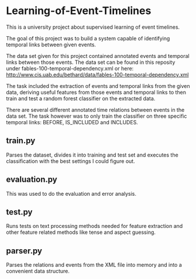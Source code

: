 Learning-of-Event-Timelines
===========================

This is a university project about supervised learning of event timelines.

The goal of this project was to build a system capable of identifying temporal links between given events.

The data set given for this project contained annotated events and temporal links between those events.
The data set can be found in this reposity under fables-100-temporal-dependency.xml or here: http://www.cis.uab.edu/bethard/data/fables-100-temporal-dependency.xml

The task included the extraction of events and temporal links from the given data, deriving useful features from those events and temporal links to then train and test a random forest classifier on the extracted data.

There are several different annotated time relations between events in the data set. The task however was to only train the classifier on three specific temporal links: BEFORE, IS_INCLUDED and INCLUDES.


train.py
--------

Parses the dataset, divides it into training and test set and executes the classification with the best settings I could figure out.


evaluation.py
-------------

This was used to do the evaluation and error analysis.


test.py
-------

Runs tests on text processing methods needed for feature extraction and other feature related methods like tense and aspect guessing.


parser.py
---------

Parses the relations and events from the XML file into memory and into a convenient data structure.

